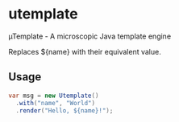 # utemplate
µTemplate - A microscopic Java template engine

Replaces ${name} with their equivalent value.

## Usage

```java
var msg = new Utemplate()
  .with("name", "World")
  .render("Hello, ${name}!");
```
